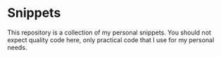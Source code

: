 # Snippets

This repository is a collection of my personal snippets. You should not expect
quality code here, only practical code that I use for my personal needs.
